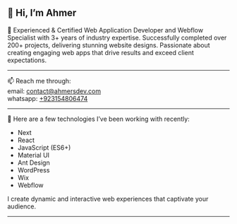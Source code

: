 ## 👋 Hi, I’m Ahmer

👀 Experienced & Certified Web Application Developer and Webflow Specialist with 3+ years of industry expertise. Successfully completed over 200+ projects, delivering stunning website designs. Passionate about creating engaging web apps that drive results and exceed client expectations.

<hr />

📫 Reach me through: <br />
email: <a href="mailto:contact@ahmersdev.com" target="_blank">contact@ahmersdev.com</a><br />
whatsapp: <a href="https://wa.me/+923154806474" target="_blank">+923154806474</a>

<hr />
🌱 Here are a few technologies I’ve been working with recently:
  <ul>
    <li>Next</li>
    <li>React</li>
    <li>JavaScript (ES6+)</li>
    <li>Material UI</li>
    <li>Ant Design</li>
    <li>WordPress</li>
    <li>Wix</li>
    <li>Webflow</li>
  </ul>
  I create dynamic and interactive web experiences that captivate your audience.
  <hr />


<!---
ahmersdev/ahmersdev is a ✨ special ✨ repository because its `README.md` (this file) appears on your GitHub profile.
You can click the Preview link to take a look at your changes.
--->

